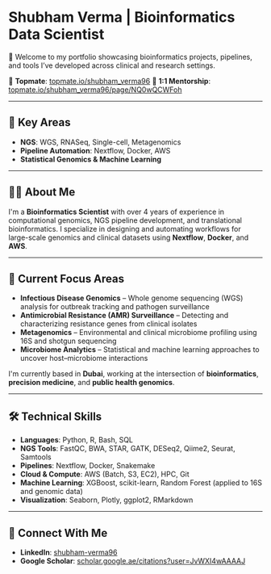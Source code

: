 # Shubham Verma | Bioinformatics Data Scientist

🚀 Welcome to my portfolio showcasing bioinformatics projects, pipelines, and tools I’ve developed across clinical and research settings.

🔗 **Topmate**: [topmate.io/shubham_verma96](https://topmate.io/shubham_verma96)
🔗 **1:1 Mentorship**: [topmate.io/shubham_verma96/page/NQ0wQCWFoh](https://topmate.io/shubham_verma96/page/NQ0wQCWFoh)

---

## 🧬 Key Areas

- **NGS**: WGS, RNASeq, Single-cell, Metagenomics  
- **Pipeline Automation**: Nextflow, Docker, AWS  
- **Statistical Genomics & Machine Learning**

---

## 👨‍💻 About Me

I'm a **Bioinformatics Scientist** with over 4 years of experience in computational genomics, NGS pipeline development, and translational bioinformatics. I specialize in designing and automating workflows for large-scale genomics and clinical datasets using **Nextflow**, **Docker**, and **AWS**.

---

## 🔬 Current Focus Areas

- **Infectious Disease Genomics** – Whole genome sequencing (WGS) analysis for outbreak tracking and pathogen surveillance  
- **Antimicrobial Resistance (AMR) Surveillance** – Detecting and characterizing resistance genes from clinical isolates  
- **Metagenomics** – Environmental and clinical microbiome profiling using 16S and shotgun sequencing  
- **Microbiome Analytics** – Statistical and machine learning approaches to uncover host–microbiome interactions

I'm currently based in **Dubai**, working at the intersection of **bioinformatics**, **precision medicine**, and **public health genomics**.

---

## 🛠️ Technical Skills

- **Languages**: Python, R, Bash, SQL  
- **NGS Tools**: FastQC, BWA, STAR, GATK, DESeq2, Qiime2, Seurat, Samtools  
- **Pipelines**: Nextflow, Docker, Snakemake  
- **Cloud & Compute**: AWS (Batch, S3, EC2), HPC, Git  
- **Machine Learning**: XGBoost, scikit-learn, Random Forest (applied to 16S and genomic data)  
- **Visualization**: Seaborn, Plotly, ggplot2, RMarkdown  

---

## 🔗 Connect With Me

- **LinkedIn**: [shubham-verma96](https://www.linkedin.com/in/shubham-verma96/)
- **Google Scholar**: [scholar.google.ae/citations?user=JvWXI4wAAAAJ](https://scholar.google.ae/citations?user=JvWXI4wAAAAJ&hl=en)


